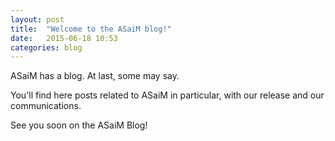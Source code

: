 ```yaml
---
layout: post
title:  "Welcome to the ASaiM blog!"
date:   2015-06-18 10:53
categories: blog
---
```


ASaiM has a blog. At last, some may say.

You'll find here posts related to ASaiM in particular, with our release and our communications.

See you soon on the ASaiM Blog!
